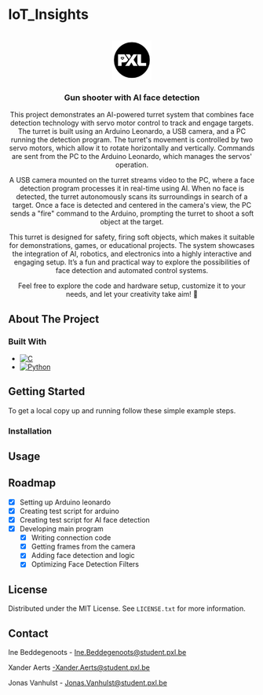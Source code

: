 # IoT_Insights
<!-- PROJECT LOGO -->
<br />
<div align="center">
  <a>
    <img src="./pictures/logo_pxl.png" alt="Logo" width="80" height="80">
  </a>

<h3 align="center">
Gun shooter with AI face detection</h3>

  <p align="center">This project demonstrates an AI-powered turret system that combines face detection technology with servo motor control to track and engage targets. The turret is built using an Arduino Leonardo, a USB camera, and a PC running the detection program. The turret's movement is controlled by two servo motors, which allow it to rotate horizontally and vertically. Commands are sent from the PC to the Arduino Leonardo, which manages the servos' operation.

A USB camera mounted on the turret streams video to the PC, where a face detection program processes it in real-time using AI. When no face is detected, the turret autonomously scans its surroundings in search of a target. Once a face is detected and centered in the camera's view, the PC sends a "fire" command to the Arduino, prompting the turret to shoot a soft object at the target.

This turret is designed for safety, firing soft objects, which makes it suitable for demonstrations, games, or educational projects. The system showcases the integration of AI, robotics, and electronics into a highly interactive and engaging setup. It’s a fun and practical way to explore the possibilities of face detection and automated control systems.

Feel free to explore the code and hardware setup, customize it to your needs, and let your creativity take aim! 🚀 </p>
</div>

<!-- ABOUT THE PROJECT -->
## About The Project

### Built With

* [![C](https://img.shields.io/badge/C-00599C?style=for-the-badge&logo=c&logoColor=white)](https://en.wikipedia.org/wiki/C_(programming_language))
* [![Python](https://img.shields.io/badge/Python-3776AB?style=for-the-badge&logo=python&logoColor=white)](https://www.python.org/)

<!-- GETTING STARTED -->
## Getting Started

To get a local copy up and running follow these simple example steps.

### Installation


<!-- USAGE EXAMPLES -->
## Usage


<!-- ROADMAP -->
## Roadmap

- [x] Setting up Arduino leonardo
- [x] Creating test script for arduino
- [x] Creating test script for AI face detection
- [x] Developing main program
    - [x] Writing connection code
    - [x] Getting frames from the camera
    - [x] Adding face detection and logic
    - [x] Optimizing Face Detection Filters

<!-- LICENSE -->
## License

Distributed under the MIT License. See `LICENSE.txt` for more information.


<!-- CONTACT -->
## Contact
Ine Beddegenoots  - Ine.Beddegenoots@student.pxl.be 

Xander Aerts -Xander.Aerts@student.pxl.be

Jonas Vanhulst - Jonas.Vanhulst@student.pxl.be



